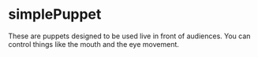 # simplePuppet
These are puppets designed to be used live in front of audiences.  You can control things like the mouth and the eye movement.
